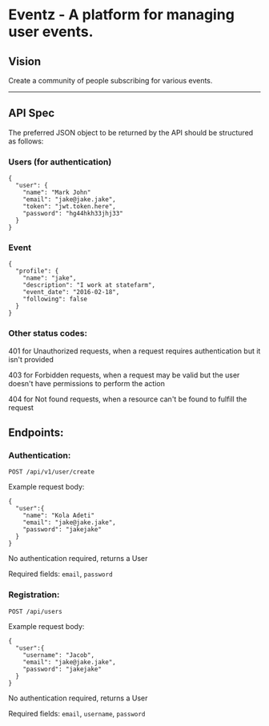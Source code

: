 Eventz - A platform for managing user events.
=======

## Vision
Create a community of people subscribing for various events.

---

## API Spec
The preferred JSON object to be returned by the API should be structured as follows:

### Users (for authentication)

```source-json
{
  "user": {
    "name": "Mark John"
    "email": "jake@jake.jake",
    "token": "jwt.token.here",
    "password": "hg44hkh33jhj33"
  }
}
```
### Event
```source-json
{
  "profile": {
    "name": "jake",
    "description": "I work at statefarm",
    "event_date": "2016-02-18",
    "following": false
  }
}
```
### Other status codes:
401 for Unauthorized requests, when a request requires authentication but it isn't provided

403 for Forbidden requests, when a request may be valid but the user doesn't have permissions to perform the action

404 for Not found requests, when a resource can't be found to fulfill the request


Endpoints:
----------

### Authentication:

`POST /api/v1/user/create`

Example request body:

```source-json
{
  "user":{
    "name": "Kola Adeti"
    "email": "jake@jake.jake",
    "password": "jakejake"
  }
}
```

No authentication required, returns a User

Required fields: `email`, `password`

### Registration:

`POST /api/users`

Example request body:

```source-json
{
  "user":{
    "username": "Jacob",
    "email": "jake@jake.jake",
    "password": "jakejake"
  }
}
```

No authentication required, returns a User

Required fields: `email`, `username`, `password`

